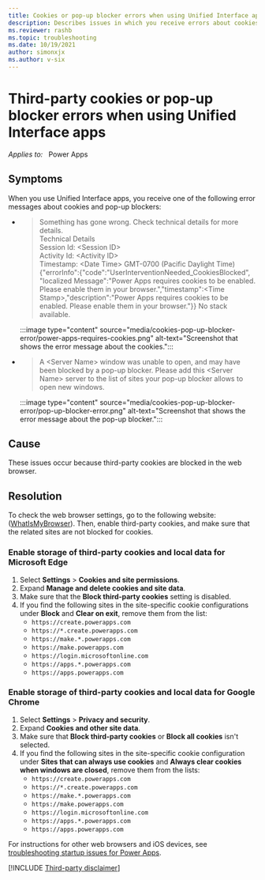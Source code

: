 ```yaml
---
title: Cookies or pop-up blocker errors when using Unified Interface apps
description: Describes issues in which you receive errors about cookies or pop-up blockers when using Unified Interface apps.
ms.reviewer: rashb
ms.topic: troubleshooting
ms.date: 10/19/2021
author: simonxjx
ms.author: v-six
---
```

# Third-party cookies or pop-up blocker errors when using Unified Interface apps

_Applies to:_ &nbsp; Power Apps

## Symptoms

When you use Unified Interface apps, you receive one of the following error messages about cookies and pop-up blockers:

- > Something has gone wrong. Check technical details for more details.  
  > Technical Details  
  > Session Id: \<Session ID\>  
  > Activity Id: \<Activity ID\>  
  > Timestamp: \<Date Time\> GMT-0700 (Pacific Daylight Time)  
  > {"errorInfo":{"code":"UserInterventionNeeded_CookiesBlocked", "localized Message":"Power Apps requires cookies to be enabled. Please enable them in your browser.","timestamp":\<Time Stamp\>,"description":"Power Apps requires cookies to be enabled. Please enable them in your browser."}}
  > No stack available.

    :::image type="content" source="media/cookies-pop-up-blocker-error/power-apps-requires-cookies.png" alt-text="Screenshot that shows the error message about the cookies.":::

- > A \<Server Name\> window was unable to open, and may have been blocked by a pop-up blocker. Please add this \<Server Name\> server to the list of sites your pop-up blocker allows to open new windows.

    :::image type="content" source="media/cookies-pop-up-blocker-error/pop-up-blocker-error.png" alt-text="Screenshot that shows the error message about the pop-up blocker.":::

## Cause

These issues occur because third-party cookies are blocked in the web browser.

## Resolution

To check the web browser settings, go to the following website: ([WhatIsMyBrowser](https://www.whatismybrowser.com/)). Then, enable third-party cookies, and make sure that the related sites are not blocked for cookies.

### Enable storage of third-party cookies and local data for Microsoft Edge

1. Select **Settings** > **Cookies and site permissions**.
1. Expand **Manage and delete cookies and site data**.
1. Make sure that the **Block third-party cookies** setting is disabled.
1. If you find the following sites in the site-specific cookie configurations under **Block** and **Clear on exit**, remove them from the list:
    - `https://create.powerapps.com`
    - `https://*.create.powerapps.com`
    - `https://make.*.powerapps.com`
    - `https://make.powerapps.com`
    - `https://login.microsoftonline.com`
    - `https://apps.*.powerapps.com`
    - `https://apps.powerapps.com`

### Enable storage of third-party cookies and local data for Google Chrome

1. Select **Settings** > **Privacy and security**.
1. Expand **Cookies and other site data**.
1. Make sure that **Block third-party cookies** or **Block all cookies** isn't selected.
1. If you find the following sites in the site-specific cookie configuration under **Sites that can always use cookies** and **Always clear cookies when windows are closed**, remove them from the lists:
    - `https://create.powerapps.com`
    - `https://*.create.powerapps.com`
    - `https://make.*.powerapps.com`
    - `https://make.powerapps.com`
    - `https://login.microsoftonline.com`
    - `https://apps.*.powerapps.com`
    - `https://apps.powerapps.com`

For instructions for other web browsers and iOS devices, see [troubleshooting startup issues for Power Apps](/powerapps/troubleshooting-startup-issues#enable-storage-of-third-party-cookies-and-local-data-in-your-browser-or-app).

[!INCLUDE [Third-party disclaimer](../../includes/third-party-disclaimer.md)]
